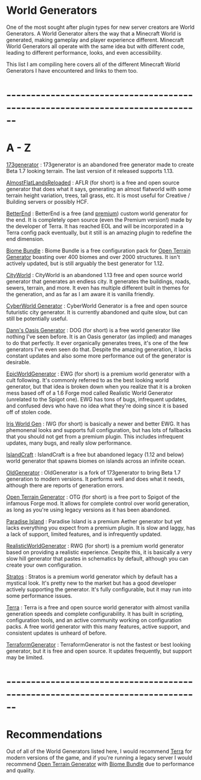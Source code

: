 # World Generators

One of the most sought after plugin types for new server creators are World Generators. 
A World Generator alters the way that a Minecraft World is generated, making gameplay and player experience different.
Minecraft World Generators all operate with the same idea but with different code, leading to different performance, looks, and even accessibility.

This list I am compiling here covers all of the different Minecraft World Generators I have encountered and links to them too.

# ------------------------------------------------------------------------------

# A - Z

[173generator](https://dev.bukkit.org/projects/b173gen) : 173generator is an abandoned free generator made to create Beta 1.7 looking terrain. The last version of it released supports 1.13.

[AlmostFlatLandsReloaded](https://www.spigotmc.org/resources/almostflatlandsreloaded-1-7-1-16.55405/) : AFLR (for short) is a free and open source generator that does what it says, generating an almost flatworld with
some terrain height variation, trees, tall grass, etc. It is most useful for Creative / Building servers or possibly HCF.

[BetterEnd](https://www.spigotmc.org/resources/betterend-rethink-the-end-dimension.79389/) : BetterEnd is a free (and [premium](https://www.spigotmc.org/resources/betterend-premium-rethink-the-end-dimension-again.81158/)) custom world generator for the end. It is completely open source (even the Premium version!)
made by the developer of Terra. It has reached EOL and will be incorporated in a Terra config pack eventually, but it still is an amazing plugin to redefine the end dimension.

[Biome Bundle](https://www.spigotmc.org/resources/biome-bundle.51374/) : Biome Bundle is a free configuration pack for [Open Terrain Generator](https://www.spigotmc.org/resources/open-terrain-generator-otg.51373/) boasting over 400 biomes and over 2000 structures. It 
isn't actively updated, but is still arguably the best generator for 1.12.

[CityWorld](https://www.spigotmc.org/resources/cityworld.2250/) : CityWorld is an abandoned 1.13 free and open source world generator that generates an endless city. It generates the buildings, 
roads, sewers, terrain, and more. It even has multiple different built in themes for the generation, and as far as I am aware it is vanilla friendly.

[CyberWorld Generator](https://www.spigotmc.org/resources/inactive-cyberworld-generator.36101/) : CyberWorld Generator is a free and open source futuristic city generator. It is currently abandoned and quite slow, but 
can still be potentially useful.

[Dann's Oasis Generator](https://www.spigotmc.org/resources/danns-world-generator-oasis-desert-demo-1-14-x-1-15-x-uses-an-organic-tree-generator.74083/) : DOG (for short) is a free world generator like nothing I've seen before. It is an Oasis generator (as implied) and 
manages to do that perfectly. It ever organically generates trees, it's one of the few generators I've even seen do that. Despite the amazing generation, it lacks constant updates and 
also some more performance out of the generator is desirable.

[EpicWorldGenerator](https://www.spigotmc.org/resources/epicworldgenerator-1-15-1-16-5.8067/) : EWG (for short) is a premium world generator with a cult following. It's
commonly referred to as the best looking world generator, but that idea is broken down when you realize that it is a broken mess based off of a 1.6 Forge mod called
Realistic World Generator (unrelated to the Spigot one). EWG has tons of bugs, infrequent updates, and confused devs who have no idea what they're doing since it is
based off of stolen code.

[Iris World Gen](https://www.spigotmc.org/resources/iris-world-gen-the-dimension-engine.84586/) : IWG (for short) is basically a newer and better EWG. It has phemonenal looks and supports full configuration, but has lots of 
fallbacks that you should not get from a premium plugin. This includes infrequent updates, many bugs, and really slow performance.

[IslandCraft](https://dev.bukkit.org/projects/islandcraft) : IslandCraft is a free but abandoned legacy (1.12 and below) world generator that spawns biomes on islands across an infinite 
ocean.

[OldGenerator](https://www.spigotmc.org/resources/oldgenerator-1-16-4.86600/) : OldGenerator is a fork of 173generator to bring Beta 1.7 generation to modern versions. It performs well and does what it needs, although there are reports of generation errors.

[Open Terrain Generator](https://www.spigotmc.org/resources/open-terrain-generator-otg.51373/) : OTG (for short) is a free port to Spigot of the infamous Forge mod. It allows for complete control over world 
generation, as long as you're using legacy versions as it has been abandoned.

[Paradise Island](https://www.spigotmc.org/resources/paradise-land-1-8-8-1-16-x-skyworld-generator.28056/) : Paradise Island is a premium Aether generator but yet lacks everything you expect from a premium plugin. It is slow and laggy,
has a lack of support, limited features, and is infrequently updated.

[RealisticWorldGenerator](https://www.spigotmc.org/resources/realisticworldgenerator-1-8-8-1-16-x.15905/) : RWG (for short) is a premium world generator based on providing a realistic experience. Despite this, it is basically a 
very slow hill generator that pastes in schematics by default, although you can create your own configuration. 

[Stratos](https://www.spigotmc.org/resources/%E2%96%82%E2%96%83%E2%96%85%E2%96%87%E2%96%88-stratos-world-generator-1-15-1-16-5-%E2%96%88%E2%96%87%E2%96%85%E2%96%83%E2%96%82.80313/) : Stratos is a premium world generator which by default has a mystical look. It's pretty new to the market but has a good developer
actively supporting the generator. It's fully configurable, but it may run into some performance issues.

[Terra](https://www.spigotmc.org/resources/terra.85151/) : Terra is a free and open source world generator with almost vanilla generation speeds and complete configurability. It has built in 
scripting, configuration tools, and an active community working on configuration packs. A free world generator with this many features, active support, and consistent updates is unheard of before.

[TerraformGenerator](https://www.spigotmc.org/resources/terraformgenerator-alpha.75132/) : TerraformGenerator is not the fastest or best looking generator, but it is free and open source. It updates frequently, but 
support may be limited.

# ------------------------------------------------------------------------------

# Recommendations

Out of all of the World Generators listed here, I would recommend [Terra](https://www.spigotmc.org/resources/terra.85151/) for modern versions of the game, and if you're running a 
legacy server I would recommend [Open Terrain Generator](https://www.spigotmc.org/resources/open-terrain-generator-otg.51373/) with [Biome Bundle](https://www.spigotmc.org/resources/biome-bundle.51374/) due to performance and quality. 

